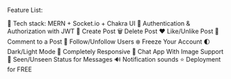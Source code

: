 Feature List:

🌟 Tech stack: MERN + Socket.io + Chakra UI
🎃 Authentication & Authorization with JWT
📝 Create Post
🗑️ Delete Post
❤️ Like/Unlike Post
💬 Comment to a Post
👥 Follow/Unfollow Users
❄️ Freeze Your Account
🌓 Dark/Light Mode
📱 Completely Responsive
💬 Chat App With Image Support
👀 Seen/Unseen Status for Messages
🔊 Notification sounds
⭐ Deployment for FREE
